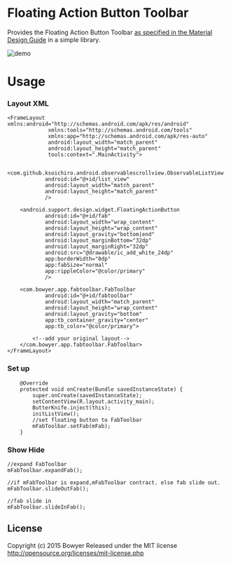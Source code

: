 Floating Action Button Toolbar
==============================

Provides the Floating Action Button Toolbar [as specified in the Material Design Guide](http://www.google.com/design/spec/components/buttons-floating-action-button.html#buttons-floating-action-button-transitions) in a simple library.

![demo](https://github.com/bowyer-app/fab-toolbar/blob/master/art/demo.gif)

Usage
====

### Layout XML

```
<FrameLayout xmlns:android="http://schemas.android.com/apk/res/android"
             xmlns:tools="http://schemas.android.com/tools"
             xmlns:app="http://schemas.android.com/apk/res-auto"
             android:layout_width="match_parent"
             android:layout_height="match_parent"
             tools:context=".MainActivity">

    <com.github.ksoichiro.android.observablescrollview.ObservableListView
            android:id="@+id/list_view"
            android:layout_width="match_parent"
            android:layout_height="match_parent"
            />

    <android.support.design.widget.FloatingActionButton
            android:id="@+id/fab"
            android:layout_width="wrap_content"
            android:layout_height="wrap_content"
            android:layout_gravity="bottom|end"
            android:layout_marginBottom="32dp"
            android:layout_marginRight="32dp"
            android:src="@drawable/ic_add_white_24dp"
            app:borderWidth="0dp"
            app:fabSize="normal"
            app:rippleColor="@color/primary"
            />

    <com.bowyer.app.fabtoolbar.FabToolbar
            android:id="@+id/fabtoolbar"
            android:layout_width="match_parent"
            android:layout_height="wrap_content"
            android:layout_gravity="bottom"
            app:tb_container_gravity="center"
            app:tb_color="@color/primary">
            
        <!--add your original layout-->
    </com.bowyer.app.fabtoolbar.FabToolbar>
</FrameLayout>

```

### Set up

```
    @Override
    protected void onCreate(Bundle savedInstanceState) {
        super.onCreate(savedInstanceState);
        setContentView(R.layout.activity_main);
        ButterKnife.inject(this);
        initListView();
        //set floating button to FabToolbar
        mFabToolbar.setFab(mFab);
    }
```

### Show Hide

```
//expand FabToolbar
mFabToolbar.expandFab();

//if mFabToolbar is expand,mFabToolbar contract. else fab slide out.
mFabToolbar.slideOutFab();

//fab slide in
mFabToolbar.slideInFab();
```

License
--------

Copyright (c) 2015 Bowyer
Released under the MIT license
http://opensource.org/licenses/mit-license.php
